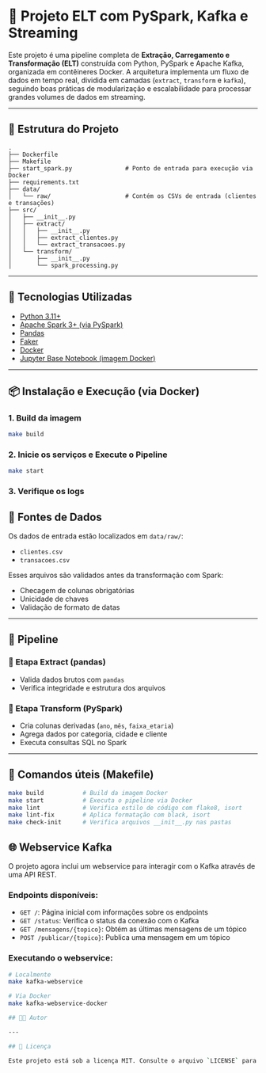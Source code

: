
# 🚀 Projeto ELT com PySpark, Kafka e Streaming

Este projeto é uma pipeline completa de **Extração, Carregamento e Transformação (ELT)** construída com Python, PySpark e Apache Kafka, organizada em contêineres Docker. A arquitetura implementa um fluxo de dados em tempo real, dividida em camadas (`extract`, `transform` e `kafka`), seguindo boas práticas de modularização e escalabilidade para processar grandes volumes de dados em streaming.

---

## 📁 Estrutura do Projeto

```
.
├── Dockerfile
├── Makefile
├── start_spark.py               # Ponto de entrada para execução via Docker
├── requirements.txt
├── data/
│   └── raw/                     # Contém os CSVs de entrada (clientes e transações)
├── src/
│   ├── __init__.py
│   ├── extract/
│   │   ├── __init__.py
│   │   ├── extract_clientes.py
│   │   └── extract_transacoes.py
│   └── transform/
│       ├── __init__.py
│       └── spark_processing.py
```

---

## 🧱 Tecnologias Utilizadas

- [Python 3.11+](https://www.python.org/)
- [Apache Spark 3+ (via PySpark)](https://spark.apache.org/)
- [Pandas](https://pandas.pydata.org/)
- [Faker](https://faker.readthedocs.io/)
- [Docker](https://www.docker.com/)
- [Jupyter Base Notebook (imagem Docker)](https://hub.docker.com/r/jupyter/pyspark-notebook)

---

## 📦 Instalação e Execução (via Docker)

### 1. Build da imagem

```bash
make build
```

### 2. Inicie os serviços e Execute o Pipeline

```bash
make start
```
### 3. Verifique os logs

## 📂 Fontes de Dados

Os dados de entrada estão localizados em `data/raw/`:

- `clientes.csv`
- `transacoes.csv`

Esses arquivos são validados antes da transformação com Spark:

- Checagem de colunas obrigatórias  
- Unicidade de chaves  
- Validação de formato de datas  

---

## 🔄 Pipeline

### 🔹 Etapa Extract (pandas)
- Valida dados brutos com `pandas`
- Verifica integridade e estrutura dos arquivos

### 🔸 Etapa Transform (PySpark)
- Cria colunas derivadas (`ano`, `mês`, `faixa_etaria`)
- Agrega dados por categoria, cidade e cliente
- Executa consultas SQL no Spark

---


## 🧰 Comandos úteis (Makefile)

```bash
make build           # Build da imagem Docker
make start           # Executa o pipeline via Docker
make lint            # Verifica estilo de código com flake8, isort
make lint-fix        # Aplica formatação com black, isort
make check-init      # Verifica arquivos __init__.py nas pastas
```

## 🌐 Webservice Kafka

O projeto agora inclui um webservice para interagir com o Kafka através de uma API REST.

### Endpoints disponíveis:

- `GET /`: Página inicial com informações sobre os endpoints
- `GET /status`: Verifica o status da conexão com o Kafka
- `GET /mensagens/{topico}`: Obtém as últimas mensagens de um tópico
- `POST /publicar/{topico}`: Publica uma mensagem em um tópico

### Executando o webservice:

```bash
# Localmente
make kafka-webservice

# Via Docker
make kafka-webservice-docker

## 🧑‍💻 Autor

---

## 📜 Licença

Este projeto está sob a licença MIT. Consulte o arquivo `LICENSE` para mais informações.
